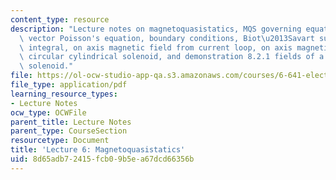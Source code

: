 ```yaml
---
content_type: resource
description: "Lecture notes on magnetoquasistatics, MQS governing equations, uniqueness,\
  \ vector Poisson's equation, boundary conditions, Biot\u2013Savart superposition\
  \ integral, on axis magnetic field from current loop, on axis magnetic field of\
  \ circular cylindrical solenoid, and demonstration 8.2.1 fields of a circular cylindrical\
  \ solenoid."
file: https://ol-ocw-studio-app-qa.s3.amazonaws.com/courses/6-641-electromagnetic-fields-forces-and-motion-spring-2009/8d65adb72415fcb09b5ea67dcd66356b_MIT6_641s09_lec06.pdf
file_type: application/pdf
learning_resource_types:
- Lecture Notes
ocw_type: OCWFile
parent_title: Lecture Notes
parent_type: CourseSection
resourcetype: Document
title: 'Lecture 6: Magnetoquasistatics'
uid: 8d65adb7-2415-fcb0-9b5e-a67dcd66356b
---
```

